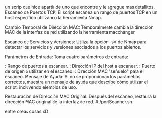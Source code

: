 un scrip que hice apartir de uno que encontre y le agregue mas detallitos, Escaneo de Puertos TCP: El script escanea un rango de puertos TCP en un host específico utilizando la herramienta Nmap.

Cambio Temporal de Dirección MAC: Temporalmente cambia la dirección MAC de la interfaz de red utilizando la herramienta macchanger.

Escaneo de Servicios y Versiones: Utiliza la opción -sV de Nmap para detectar los servicios y versiones asociados a los puertos abiertos.

Parámetros de Entrada: Toma cuatro parámetros de entrada:

<port-range>: Rango de puertos a escanear.
<host>: Dirección IP del host a escanear.
<source-port>: Puerto de origen a utilizar en el escaneo.
<decoy-mac>: Dirección MAC "señuelo" para el escaneo.
Mensaje de Ayuda: Si no se proporcionan los parámetros correctos, muestra un mensaje de ayuda que describe cómo utilizar el script, incluyendo ejemplos de uso.

Restauración de Dirección MAC Original: Después del escaneo, restaura la dirección MAC original de la interfaz de red.    #./portScanner.sh <port-range> <host> <source-port> <decoy-mac>

entre oreas cosas xD
